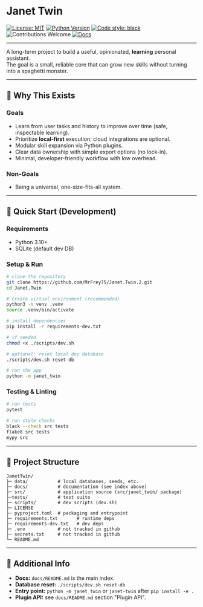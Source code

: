 # Janet Twin

[![License: MIT](https://img.shields.io/badge/License-MIT-yellow.svg)](LICENSE)
[![Python Version](https://img.shields.io/badge/python-3.10+-blue.svg)](https://www.python.org/downloads/)
[![Code style: black](https://img.shields.io/badge/code%20style-black-000000.svg)](https://github.com/psf/black)
![Contributions Welcome](https://img.shields.io/badge/contributions-welcome-teal.svg)
[![Docs](https://img.shields.io/badge/docs-available-brightgreen.svg)](docs/)

---

A long-term project to build a useful, opinionated, **learning** personal assistant.  
The goal is a small, reliable core that can grow new skills without turning into a spaghetti monster.

---

## 📌 Why This Exists

### Goals
- Learn from user tasks and history to improve over time (safe, inspectable learning).
- Prioritize **local-first** execution; cloud integrations are optional.
- Modular skill expansion via Python plugins.
- Clear data ownership with simple export options (no lock-in).
- Minimal, developer-friendly workflow with low overhead.

### Non-Goals
- Being a universal, one-size-fits-all system.

---

## 🚀 Quick Start (Development)

### Requirements
- Python 3.10+
- SQLite (default dev DB)

### Setup & Run
```bash
# clone the repository
git clone https://github.com/MrFrey75/Janet.Twin.2.git
cd Janet.Twin

# create virtual environment (recommended)
python3 -m venv .venv
source .venv/bin/activate

# install dependencies
pip install -r requirements-dev.txt

# if needed
chmod +x ./scripts/dev.sh

# optional: reset local dev database
./scripts/dev.sh reset-db

# run the app
python -m janet_twin
```

### Testing & Linting
```bash
# run tests
pytest

# run style checks
black --check src tests
flake8 src tests
mypy src
```

---

## 📂 Project Structure

```
JanetTwin/
├─ data/           # local databases, seeds, etc.
├─ docs/           # documentation (see index above)
├─ src/            # application source (src/janet_twin/ package)
├─tests/           # test suite
├─ scripts/        # dev scripts (dev.sh)
├─ LICENSE
├─ pyproject.toml  # packaging and entrypoint
├─ requirements.txt       # runtime deps
├─ requirements-dev.txt   # dev deps
├─ .env            # not tracked in github
├─ secrets.txt     # not tracked in github
└─ README.md
```

---

## 📖 Additional Info

- **Docs:** `docs/README.md` is the main index.  
- **Database reset:** `./scripts/dev.sh reset-db`  
- **Entry point:** `python -m janet_twin` or `janet-twin` after `pip install -e .`  
- **Plugin API:** see `docs/README.md` section "Plugin API".

